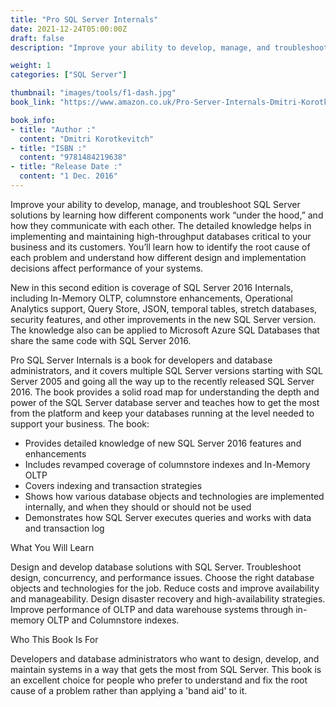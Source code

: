 ```yaml
---
title: "Pro SQL Server Internals"
date: 2021-12-24T05:00:00Z
draft: false
description: "Improve your ability to develop, manage, and troubleshoot SQL Server solutions by learning how different components work “under the hood,” and how they communicate with each other."

weight: 1
categories: ["SQL Server"]

thumbnail: "images/tools/f1-dash.jpg"
book_link: "https://www.amazon.co.uk/Pro-Server-Internals-Dmitri-Korotkevitch/dp/1484219635/ref=sr_1_1?dchild=1&keywords=Pro+SQL+Server+Internals&link_code=qs&qid=1633858116&qsid=258-5717528-6898663&sourceid=Mozilla-search&sr=8-1&sres=1484219635%2CB01HXJERTA%2C1484252543%2C1484219651%2CB00EKYXUO0%2C0470484284%2CB07FXCW836%2C1973136260%2CB079VDX9BM%2CB08191BQ8X%2CB00JDMQJYC%2CB0824466F3%2CB08W3TS6B2%2CB07V6CWS26%2CB08KGWGJHR%2CB08DG5X5NR&srpt=ABIS_BOOK"

book_info:
- title: "Author :"
  content: "Dmitri Korotkevitch"  
- title: "ISBN :"
  content: "9781484219638"
- title: "Release Date :"
  content: "1 Dec. 2016"
---
```


Improve your ability to develop, manage, and troubleshoot SQL Server solutions by learning how different components work “under the hood,” and how they communicate with each other. The detailed knowledge helps in implementing and maintaining high-throughput databases critical to your business and its customers. You’ll learn how to identify the root cause of each problem and understand how different design and implementation decisions affect performance of your systems.

New in this second edition is coverage of SQL Server 2016 Internals, including In-Memory OLTP, columnstore enhancements, Operational Analytics support, Query Store, JSON, temporal tables, stretch databases, security features, and other improvements in the new SQL Server version. The knowledge also can be applied to Microsoft Azure SQL Databases that share the same code with SQL Server 2016.

Pro SQL Server Internals is a book for developers and database administrators, and it covers multiple SQL Server versions starting with SQL Server 2005 and going all the way up to the recently released SQL Server 2016. The book provides a solid road map for understanding the depth and power of the SQL Server database server and teaches how to get the most from the platform and keep your databases running at the level needed to support your business. The book:
- Provides detailed knowledge of new SQL Server 2016 features and enhancements
- Includes revamped coverage of columnstore indexes and In-Memory OLTP
- Covers indexing and transaction strategies
- Shows how various database objects and technologies are implemented internally, and when they should or should not be used
- Demonstrates how SQL Server executes queries and works with data and transaction log

 
What You Will Learn

  Design and develop database solutions with SQL Server.
  Troubleshoot design, concurrency, and performance issues.
  Choose the right database objects and technologies for the job.
  Reduce costs and improve availability and manageability.
  Design disaster recovery and high-availability strategies.
  Improve performance of OLTP and data warehouse systems through in-memory OLTP and Columnstore indexes.

Who This Book Is For

Developers and database administrators who want to design, develop, and maintain systems in a way that gets the most from SQL Server. This book is an excellent choice for people who prefer to understand and fix the root cause of a problem rather than applying a 'band aid' to it.

